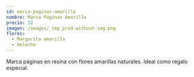 ```yaml
---
id: marca-paginas-amarillo
nombre: Marca Páginas Amarillo
precio: 12
imagen: /images/_tmp_prod-without-img.png
flores:
  - Margarita amarilla
  - Helecho
---
```


Marca páginas en resina con flores amarillas naturales. Ideal como regalo especial.
